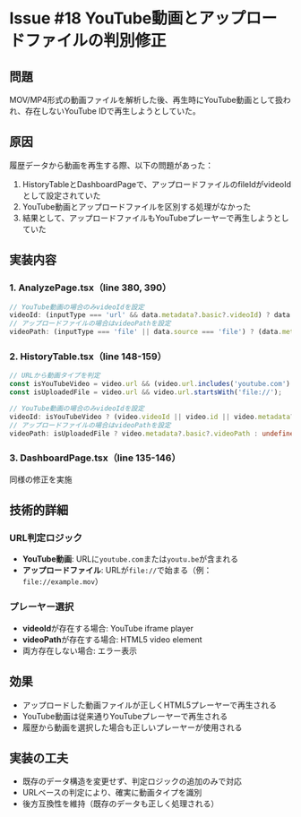 # Issue #18 YouTube動画とアップロードファイルの判別修正

## 問題
MOV/MP4形式の動画ファイルを解析した後、再生時にYouTube動画として扱われ、存在しないYouTube IDで再生しようとしていた。

## 原因
履歴データから動画を再生する際、以下の問題があった：
1. HistoryTableとDashboardPageで、アップロードファイルのfileIdがvideoIdとして設定されていた
2. YouTube動画とアップロードファイルを区別する処理がなかった
3. 結果として、アップロードファイルもYouTubeプレーヤーで再生しようとしていた

## 実装内容

### 1. AnalyzePage.tsx（line 380, 390）
```typescript
// YouTube動画の場合のみvideoIdを設定
videoId: (inputType === 'url' && data.metadata?.basic?.videoId) ? data.metadata.basic.videoId : undefined,
// アップロードファイルの場合はvideoPathを設定
videoPath: (inputType === 'file' || data.source === 'file') ? (data.metadata?.basic?.videoPath || data.videoPath) : undefined
```

### 2. HistoryTable.tsx（line 148-159）
```typescript
// URLから動画タイプを判定
const isYouTubeVideo = video.url && (video.url.includes('youtube.com') || video.url.includes('youtu.be'));
const isUploadedFile = video.url && video.url.startsWith('file://');

// YouTube動画の場合のみvideoIdを設定
videoId: isYouTubeVideo ? (video.videoId || video.id || video.metadata?.basic?.videoId || '') : undefined,
// アップロードファイルの場合はvideoPathを設定
videoPath: isUploadedFile ? video.metadata?.basic?.videoPath : undefined,
```

### 3. DashboardPage.tsx（line 135-146）
同様の修正を実施

## 技術的詳細

### URL判定ロジック
- **YouTube動画**: URLに`youtube.com`または`youtu.be`が含まれる
- **アップロードファイル**: URLが`file://`で始まる（例：`file://example.mov`）

### プレーヤー選択
- **videoId**が存在する場合: YouTube iframe player
- **videoPath**が存在する場合: HTML5 video element
- 両方存在しない場合: エラー表示

## 効果
- アップロードした動画ファイルが正しくHTML5プレーヤーで再生される
- YouTube動画は従来通りYouTubeプレーヤーで再生される
- 履歴から動画を選択した場合も正しいプレーヤーが使用される

## 実装の工夫
- 既存のデータ構造を変更せず、判定ロジックの追加のみで対応
- URLベースの判定により、確実に動画タイプを識別
- 後方互換性を維持（既存のデータも正しく処理される）